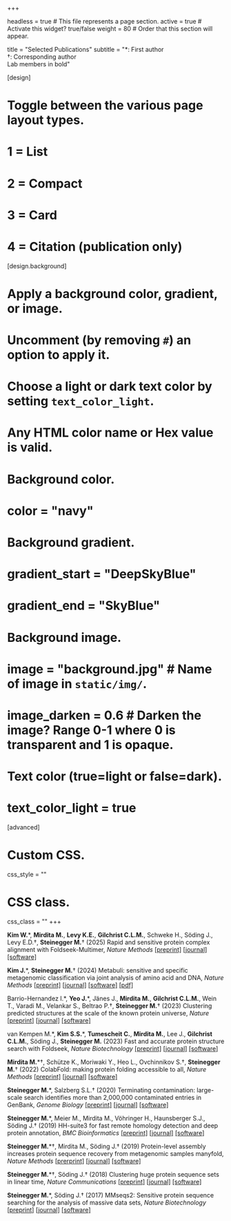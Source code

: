 +++

headless = true  # This file represents a page section.
active = true  # Activate this widget? true/false
weight = 80  # Order that this section will appear.

title = "Selected Publications"
subtitle = "*: First author <br> †: Corresponding author <br> Lab members in bold"

[design]
  # Toggle between the various page layout types.
  #   1 = List
  #   2 = Compact
  #   3 = Card
  #   4 = Citation (publication only)


[design.background]
  # Apply a background color, gradient, or image.
  #   Uncomment (by removing `#`) an option to apply it.
  #   Choose a light or dark text color by setting `text_color_light`.
  #   Any HTML color name or Hex value is valid.
  
  # Background color.
  # color = "navy"
  
  # Background gradient.
  # gradient_start = "DeepSkyBlue"
  # gradient_end = "SkyBlue"
  
  # Background image.
  # image = "background.jpg"  # Name of image in `static/img/`.
  # image_darken = 0.6  # Darken the image? Range 0-1 where 0 is transparent and 1 is opaque.

  # Text color (true=light or false=dark).
  # text_color_light = true  
  
[advanced]
 # Custom CSS. 
 css_style = ""
 
 # CSS class.
 css_class = ""
+++

**Kim W.**\*, **Mirdita M.**, **Levy K.E.**, **Gilchrist C.L.M.**, Schweke H., Söding J., Levy E.D.†, **Steinegger M.**† (2025) Rapid and sensitive protein complex alignment with Foldseek-Multimer, *Nature Methods* [[preprint]](https://www.biorxiv.org/content/10.1101/2024.04.14.589414v1) [[journal]](https://www.nature.com/articles/s41592-025-02593-7) [[software]](https://github.com/steineggerlab/foldseek)

**Kim J.**\*, **Steinegger M.**† (2024) Metabuli: sensitive and specific metagenomic classification via joint analysis of amino acid and DNA, *Nature Methods* [[preprint]](https://www.biorxiv.org/content/10.1101/2023.05.31.543018v2) [[journal]](https://www.nature.com/articles/s41592-024-02273-y) [[software]](https://github.com/steineggerlab/Metabuli) [[pdf]](https://www.nature.com/articles/s41592-024-02273-y.epdf?sharing_token=je_2D5Su0-xVOSjuKSAXF9RgN0jAjWel9jnR3ZoTv0M7gE7NDF_xi_3sW8QdRiwfSJNwqaXItSoeCvr7cvcoQxKLt0oROgWc6urmki9tP80cXEuHPN0D7b4y9y3i8Yv7sZw8MxxhAj7W6p9eZE2zaK3eozdOkXvwADVfso9cXIM%3D)

Barrio-Hernandez I.\*, **Yeo J.**\*, Jänes J., **Mirdita M.**, **Gilchrist C.L.M.**, Wein T., Varadi M., Velankar S., Beltrao P.†, **Steinegger M.**† (2023) Clustering predicted structures at the scale of the known protein universe, *Nature* [[preprint]](https://www.biorxiv.org/content/10.1101/2023.03.09.531927v1) [[journal]](https://www.nature.com/articles/s41586-023-06510-w) [[software]](https://foldseek.com)

van Kempen M.\*, **Kim S.S.**\*, **Tumescheit C.**, **Mirdita M.**, Lee J., **Gilchrist C.L.M.**, Söding J., **Steinegger M.** (2023) Fast and accurate protein structure search with Foldseek, *Nature Biotechnology* [[preprint]](https://www.biorxiv.org/content/10.1101/2022.02.07.479398v5) [[journal]](https://www.nature.com/articles/s41587-023-01773-0) [[software]](https://foldseek.com)

**Mirdita M.**\*†, Schütze K., Moriwaki Y., Heo L., Ovchinnikov S.†, **Steinegger M.**† (2022) ColabFold: making protein folding accessible to all, *Nature Methods* [[preprint]](https://www.biorxiv.org/content/10.1101/2021.08.15.456425v3) [[journal]](https://www.nature.com/articles/s41592-022-01488-1) [[software]](https://colabfold.com)

**Steinegger M.**\*, Salzberg S.L.† (2020) Terminating contamination: large-scale search identifies more than 2,000,000 contaminated entries in GenBank, *Genome Biology* [[preprint]](https://www.biorxiv.org/content/10.1101/2020.01.26.920173v1) [[journal]](https://genomebiology.biomedcentral.com/articles/10.1186/s13059-020-02023-1) [[software]](https://github.com/martin-steinegger/conterminator)

**Steinegger M.**\*, Meier M., Mirdita M., Vöhringer H., Haunsberger S.J., Söding J.† (2019) HH-suite3 for fast remote homology detection and deep protein annotation, *BMC Bioinformatics* [[preprint]](https://www.biorxiv.org/content/10.1101/560029v1) [[journal]](https://bmcbioinformatics.biomedcentral.com/articles/10.1186/s12859-019-3019-7) [[software]](https://github.com/soedinglab/hh-suite)

**Steinegger M.**\*†, Mirdita M., Söding J.† (2019) Protein-level assembly increases protein sequence recovery from metagenomic samples manyfold, *Nature Methods* [[prerprint]](https://www.biorxiv.org/content/10.1101/386110v2) [[journal]](https://www.nature.com/articles/s41592-019-0437-4) [[software]](https://github.com/soedinglab/plass)

**Steinegger M.**\*†, Söding J.† (2018) Clustering huge protein sequence sets in linear time, *Nature Communications* [[preprint]](https://www.biorxiv.org/content/10.1101/104034v4) [[journal]](https://www.nature.com/articles/s41467-018-04964-5) [[software]](https://github.com/soedinglab/mmseqs2)

**Steinegger M.**\*, Söding J.† (2017) MMseqs2: Sensitive protein sequence searching for the analysis of massive data sets, *Nature Biotechnology* [[preprint]](https://www.biorxiv.org/content/10.1101/079681v5.full) [[journal]](https://www.nature.com/articles/nbt.3988) [[software]](https://github.com/soedinglab/mmseqs2)